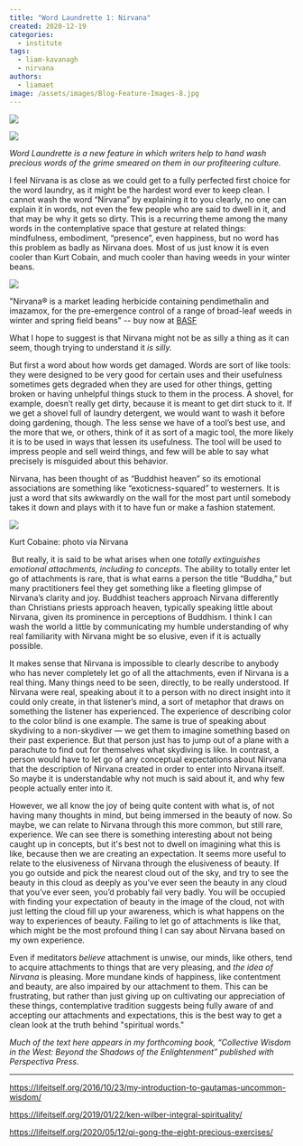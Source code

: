 ```yaml
---
title: "Word Laundrette 1: Nirvana"
created: 2020-12-19
categories: 
  - institute
tags: 
  - liam-kavanagh
  - nirvana
authors: 
  - liamaet
image: /assets/images/Blog-Feature-Images-8.jpg
---
```


![](/assets/images/Blog-Feature-Images-8-1024x576.jpg)

![](/assets/images/laundry.jpeg)

_Word Laundrette is a new feature in which writers help to hand wash precious words of the grime smeared on them in our profiteering culture._

I feel Nirvana is as close as we could get to a fully perfected first choice for the word laundry, as it might be the hardest word ever to keep clean. I cannot wash the word “Nirvana” by explaining it to you clearly, no one can explain it in words, not even the few people who are said to dwell in it, and that may be why it gets so dirty. This is a recurring theme among the many words in the contemplative space that gesture at related things: mindfulness, embodiment, “presence”, even happiness, but no word has this problem as badly as Nirvana does. Most of us just know it is even cooler than Kurt Cobain, and much cooler than having weeds in your winter beans.

![](/assets/images/herbicide-nirvana-1.png)

"Nirvana® is a market leading herbicide containing pendimethalin and imazamox, for the pre-emergence control of a range of broad-leaf weeds in winter and spring field beans" -- buy now at [BASF](https://www.agricentre.basf.co.uk/en/Products/Product-Search/Herbicides/Nirvana.html)

What I hope to suggest is that Nirvana might not be as silly a thing as it can seem, though trying to understand it _is silly._

But first a word about how words get damaged. Words are sort of like tools: they were designed to be very good for certain uses and their usefulness sometimes gets degraded when they are used for other things, getting broken or having unhelpful things stuck to them in the process. A shovel, for example, doesn’t really get dirty, because it is meant to get dirt stuck to it. If we get a shovel full of laundry detergent, we would want to wash it before doing gardening, though. The less sense we have of a tool’s best use, and the more that we, or others, think of it as sort of a magic tool, the more likely it is to be used in ways that lessen its usefulness. The tool will be used to impress people and sell weird things, and few will be able to say what precisely is misguided about this behavior.

Nirvana, has been thought of as “Buddhist heaven” so its emotional associations are something like “exoticness-squared” to westerners. It is just a word that sits awkwardly on the wall for the most part until somebody takes it down and plays with it to have fun or make a fashion statement.

![](/assets/images/cobain.jpeg)

Kurt Cobaine: photo via Nirvana

 But really, it is said to be what arises when one _totally extinguishes emotional attachments, including to concepts_. The ability to totally enter let go of attachments is rare, that is what earns a person the title “Buddha,” but many practitioners feel they get something like a fleeting glimpse of Nirvana’s clarity and joy. Buddhist teachers approach Nirvana differently than Christians priests approach heaven, typically speaking little about Nirvana, given its prominence in perceptions of Buddhism. I think I can wash the world a little by communicating my humble understanding of why real familiarity with Nirvana might be so elusive, even if it is actually possible.

It makes sense that Nirvana is impossible to clearly describe to anybody who has never completely let go of all the attachments, even if Nirvana is a real thing. Many things need to be seen, directly, to be really understood. If Nirvana were real, speaking about it to a person with no direct insight into it could only create, in that listener’s mind, a sort of metaphor that draws on something the listener has experienced. The experience of describing color to the color blind is one example. The same is true of speaking about skydiving to a non-skydiver — we get them to imagine something based on their past experience. But that person just has to jump out of a plane with a parachute to find out for themselves what skydiving is like. In contrast, a person would have to let go of any conceptual expectations about Nirvana that the description of Nirvana created in order to enter into Nirvana itself. So maybe it is understandable why not much is said about it, and why few people actually enter into it.

However, we all know the joy of being quite content with what is, of not having many thoughts in mind, but being immersed in the beauty of now. So maybe, we can relate to Nirvana through this more common, but still rare, experience. We can see there is something interesting about not being caught up in concepts, but it's best not to dwell on imagining what this is like, because then we are creating an expectation. It seems more useful to relate to the elusiveness of Nirvana through the elusiveness of beauty. If you go outside and pick the nearest cloud out of the sky, and try to see the beauty in this cloud as deeply as you’ve ever seen the beauty in any cloud that you’ve ever seen, you’d probably fail very badly. You will be occupied with finding your expectation of beauty in the image of the cloud, not with just letting the cloud fill up your awareness, which is what happens on the way to experiences of beauty. Failing to let go of attachments is like that, which might be the most profound thing I can say about Nirvana based on my own experience.

Even if meditators _believe_ attachment is unwise, our minds, like others, tend to acquire attachments to things that are very pleasing, and _the idea of Nirvana_ is pleasing. More mundane kinds of happiness, like contentment and beauty, are also impaired by our attachment to them. This can be frustrating, but rather than just giving up on cultivating our appreciation of these things, contemplative tradition suggests being fully aware of and accepting our attachments and expectations, this is the best way to get a clean look at the truth behind "spiritual words."

_Much of the text here appears in my forthcoming book, “Collective Wisdom in the West: Beyond the Shadows of the Enlightenment” published with Perspectiva Press._

* * *

https://lifeitself.org/2016/10/23/my-introduction-to-gautamas-uncommon-wisdom/

https://lifeitself.org/2019/01/22/ken-wilber-integral-spirituality/

https://lifeitself.org/2020/05/12/qi-gong-the-eight-precious-exercises/
